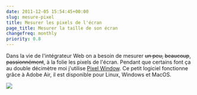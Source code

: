 ```yaml
---
date: 2011-12-05 15:54:45+00:00
slug: mesure-pixel
title: Mesurer les pixels de l'écran
page_title: Mesurer la taille de son écran
changefreq: monthly
priority: 0.8
---
```


Dans la vie de l'intégrateur Web on a besoin de mesurer <del>un peu,</del> <del>beaucoup</del>, <del>passionnément</del>, à la folie les pixels de l'écran.
Pendant que certains font ça au double décimètre moi j'utilise [Pixel Window](http://www.pixelwindowapp.com/).
Ce petit logiciel fonctionne grâce à Adobe Air, il est disponible pour Linux, Windows et MacOS.

[![](http://davidleuliette.com/wordPress/wp-content/uploads/2011/11/pixelWindow-300x246.png)](http://davidleuliette.com/wordPress/wp-content/uploads/2011/11/pixelWindow.png)
